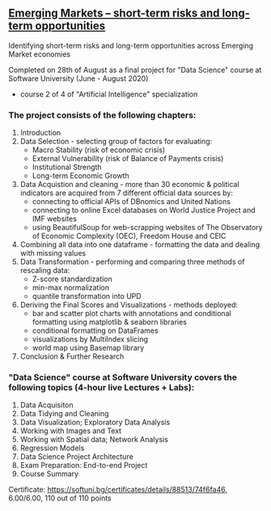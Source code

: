 ## [Emerging Markets – short-term risks and long-term opportunities](https://github.com/pmikov/Emerging-Markets---Risks-Opportunities/blob/master/EM%20Risks%20%26%20Opportunities.ipynb)
Identifying short-term risks and long-term opportunities across Emerging Market economies

Completed on 28th of August as a final project for "Data Science" course at Software University (June - August 2020)
- course 2 of 4 of "Artificial Intelligence" specialization

### The project consists of the following chapters:
1. Introduction
2. Data Selection - selecting group of factors for evaluating: 
   - Macro Stability (risk of economic crisis) 
   - External Vulnerability (risk of Balance of Payments crisis)
   - Institutional Strength
   - Long-term Economic Growth
3. Data Acquistion and cleaning -  more than 30 economic & political indicators are acquired from 7 different official data sources by:
   - connecting to official APIs of DBnomics and United Nations
   - connecting to online Excel databases on World Justice Project and IMF websites
   - using BeautifulSoup for web-scrapping websites of The Observatory of Economic Complexity (OEC), Freedom House and CEIC
4. Combining all data into one dataframe - formatting the data and dealing with missing values
5. Data Transformation - performing and comparing three methods of rescaling data:
   - Z-score standardization
   - min-max normalization 
   - quantile transformation into UPD
6. Deriving the Final Scores and Visualizations - methods deployed:
   - bar and scatter plot charts with annotations and conditional formatting using matplotlib & seaborn libraries
   - conditional formatting on DataFrames
   - visualizations by MultiIndex slicing
   - world map using Basemap library
7. Conclusion & Further Research

### "Data Science" course at Software University covers the following topics (4-hour live Lectures + Labs):

1. Data Acquisiton
2. Data Tidying and Cleaning
3. Data Visualization; Exploratory Data Analysis
4. Working with Images and Text
5. Working with Spatial data; Network Analysis
6. Regression Models
7. Data Science Project Architecture
8. Exam Preparation: End-to-end Project
9. Course Summary

Certificate: https://softuni.bg/certificates/details/88513/74f6fa46, 6.00/6.00, 110 out of 110 points
